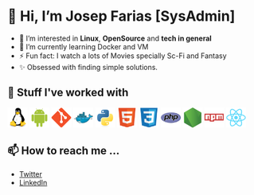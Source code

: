 # 👋 Hi, I’m Josep Farias [SysAdmin]

- 👀 I’m interested in **Linux**, **OpenSource** and **tech in general**
- 🌱 I’m currently learning Docker and VM
- ⚡ Fun fact: I watch a lots of Movies specially Sc-Fi and Fantasy
- ✨ Obsessed with finding simple solutions.

## 🚀 Stuff I've worked with 

<p align="left">
<img src="https://raw.githubusercontent.com/devicons/devicon/master/icons/linux/linux-original.svg" alt="Linux" width="40" height="40" />
<img src="https://raw.githubusercontent.com/devicons/devicon/master/icons/android/android-original.svg" alt="Android" width="40" height="40" />
<img src="https://raw.githubusercontent.com/devicons/devicon/master/icons/git/git-original.svg" alt="Git" width="40" height="40" />
<img src="https://raw.githubusercontent.com/devicons/devicon/master/icons/docker/docker-original.svg" alt="Docker" width="40" height="40" />
<img src="https://raw.githubusercontent.com/devicons/devicon/master/icons/python/python-original.svg" alt="Python" width="40" height="40" />
<img src="https://raw.githubusercontent.com/devicons/devicon/master/icons/html5/html5-original.svg" alt="HTML5" width="40" height="40" />
<img src="https://raw.githubusercontent.com/devicons/devicon/master/icons/css3/css3-original.svg" alt="CSS" width="40" height="40" />
<img src="https://raw.githubusercontent.com/devicons/devicon/master/icons/php/php-original.svg" alt="php" width="40" height="40" />
<img src="https://raw.githubusercontent.com/devicons/devicon/master/icons/nodejs/nodejs-original.svg" alt="NodeJS" width="40" height="40" />
<img src="https://raw.githubusercontent.com/devicons/devicon/master/icons/npm/npm-original-wordmark.svg" alt="NPM" width="40" height="40" />
<img src="https://raw.githubusercontent.com/devicons/devicon/master/icons/react/react-original.svg" alt="React" width="40" height="40" />
</p>

## 📫 How to reach me ...

- [Twitter](https://twitter.com/ezeta17)
- [LinkedIn](https://www.linkedin.com/in/jos%C3%A9-germ%C3%A1n-far%C3%ADas-309b0266/)


<!---
<p align="left">
  ███████╗███████╗████████╗ █████╗ ██╗      █████╗ ██████╗ ███████╗ <br>
  ╚══███╔╝██╔════╝╚══██╔══╝██╔══██╗██║     ██╔══██╗██╔══██╗██╔════╝ <br>
    ███╔╝ █████╗     ██║   ███████║██║     ███████║██████╔╝███████╗ <br>
   ███╔╝  ██╔══╝     ██║   ██╔══██║██║     ██╔══██║██╔══██╗╚════██║ <br>
  ███████╗███████╗   ██║   ██║  ██║███████╗██║  ██║██████╔╝███████║ <br>
  ╚══════╝╚══════╝   ╚═╝   ╚═╝  ╚═╝╚══════╝╚═╝  ╚═╝╚═════╝ ╚══════╝ <br>
</p>
--->
